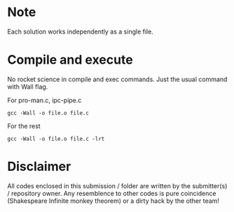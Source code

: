 Note
======
Each solution works independently as a single file.

Compile and execute
=====================
No rocket science in compile and exec commands. Just the usual command with Wall flag.

For pro-man.c, ipc-pipe.c
```
gcc -Wall -o file.o file.c
```


For the rest
```
gcc -Wall -o file.o file.c -lrt
```

Disclaimer
===========
All codes enclosed in this submission / folder are written by the submitter(s) / repository owner. 
Any resemblence to other codes is pure coincidence (Shakespeare Infinite monkey theorem) 
or a dirty hack by the other team!
